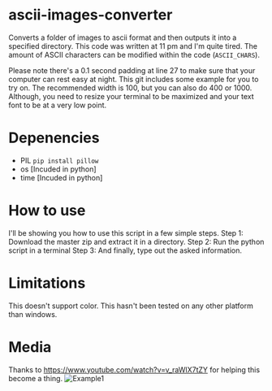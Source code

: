 # ascii-images-converter
Converts a folder of images to ascii format and then outputs it into a specified directory. This code was written at 11 pm and I'm quite tired. The amount of ASCII characters can be modified within the code (```ASCII_CHARS```). 

Please note there's a 0.1 second padding at line 27 to make sure that your computer can rest easy at night.
This git includes some example for you to try on.
The recommended width is 100, but you can also do 400 or 1000. Although, you need to resize your terminal to be maximized and your text font to be at a very low point.
# Depenencies
- PIL ```pip install pillow```
- os [Incuded in python]
- time [Incuded in python]
# How to use
I'll be showing you how to use this script in a few simple steps.
Step 1: Download the master zip and extract it in a directory. 
Step 2: Run the python script in a terminal
Step 3: And finally, type out the asked information.
# Limitations
This doesn't support color.
This hasn't been tested on any other platform than windows.
# Media
Thanks to https://www.youtube.com/watch?v=v_raWlX7tZY for helping this become a thing.
![Example1](https://user-images.githubusercontent.com/60286224/144768439-02250881-be78-48fa-8ab9-42f1d8f5f320.png)
